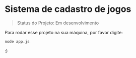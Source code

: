# Sistema de cadastro de jogos

> Status do Projeto: Em desenvolvimento

Para rodar esse projeto na sua máquina, por favor digite:

```
node app.js
```

:)
